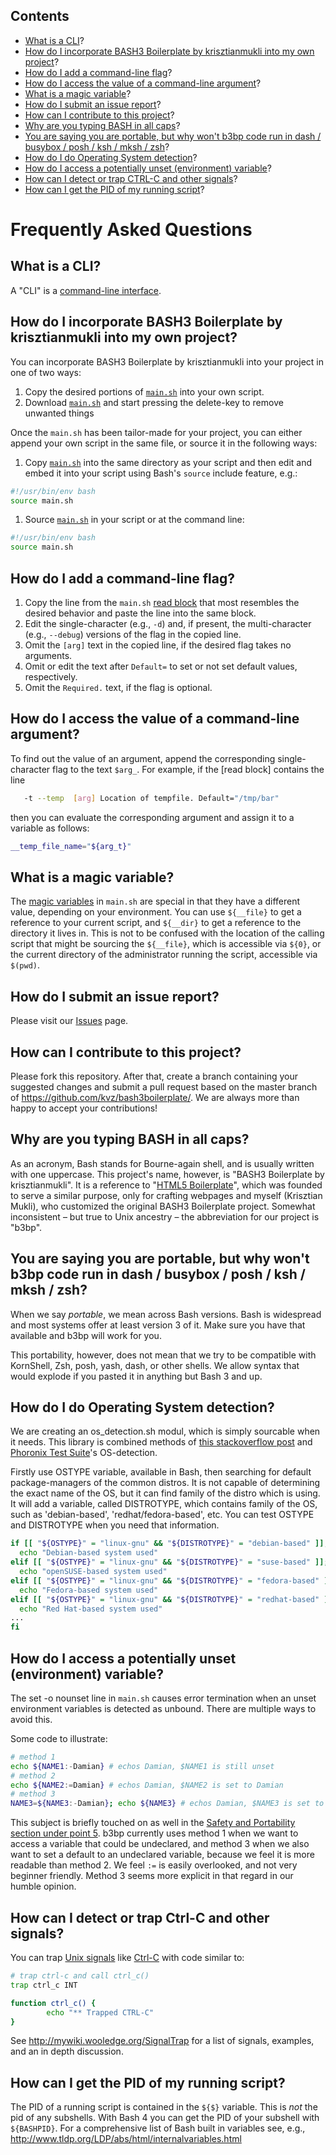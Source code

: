 ## Contents

* [What is a CLI](#what-is-a-cli)?
* [How do I incorporate BASH3 Boilerplate  by krisztianmukli into my own project](#how-do-i-incorporate-bash3-boilerplate-by-krisztianmukli-into-my-own-project)?
* [How do I add a command-line flag](#how-do-i-add-a-command-line-flag)?
* [How do I access the value of a command-line argument](#how-do-i-access-the-value-of-a-command-line-argument)?
* [What is a magic variable](#what-is-a-magic-variable)?
* [How do I submit an issue report](#how-do-i-submit-an-issue-report)?
* [How can I contribute to this project](#how-can-i-contribute-to-this-project)?
* [Why are you typing BASH in all caps](#why-are-you-typing-bash-in-all-caps)?
* [You are saying you are portable, but why won't b3bp code run in dash / busybox / posh / ksh / mksh / zsh](#you-are-saying-you-are-portable-but-why-wont-b3bp-code-run-in-dash--busybox--posh--ksh--mksh--zsh)?
* [How do I do Operating System detection](#how-do-i-do-operating-system-detection)?
* [How do I access a potentially unset (environment) variable](#how-do-i-access-a-potentially-unset-environment-variable)?
* [How can I detect or trap CTRL-C and other signals](#how-can-i-detect-or-trap-ctrl-c-and-other-signals)?
* [How can I get the PID of my running script](how-can-i-get-the-pid-of-my-running-script)?

<!--more-->

# Frequently Asked Questions

## What is a CLI?

A "CLI" is a [command-line interface](https://en.wikipedia.org/wiki/Command-line_interface).

## How do I incorporate BASH3 Boilerplate by krisztianmukli into my own project?

You can incorporate BASH3 Boilerplate by krisztianmukli into your project in one of two ways:

1. Copy the desired portions of [`main.sh`](http://bash3boilerplate.sh/main.sh) into your own script.
1. Download [`main.sh`](http://bash3boilerplate.sh/main.sh) and start pressing the delete-key to remove unwanted things

Once the `main.sh` has been tailor-made for your project, you can either append your own script in the same file, or source it in the following ways:

1. Copy [`main.sh`](http://bash3boilerplate.sh/main.sh) into the same directory as your script and then edit and embed it into your script using Bash's `source` include feature, e.g.:

```bash
#!/usr/bin/env bash
source main.sh
```

1. Source [`main.sh`](http://bash3boilerplate.sh/main.sh) in your script or at the command line:

```bash
#!/usr/bin/env bash
source main.sh
```

## How do I add a command-line flag?

1. Copy the line from the `main.sh` [read block](https://github.com/kvz/bash3boilerplate/blob/v2.1.0/main.sh#L109-L115) that most resembles the desired behavior and paste the line into the same block.
1. Edit the single-character (e.g., `-d`) and, if present, the multi-character (e.g., `--debug`) versions of the flag in the copied line.
1. Omit the `[arg]` text in the copied line, if the desired flag takes no arguments.
1. Omit or edit the text after `Default=` to set or not set default values, respectively.
1. Omit the `Required.` text, if the flag is optional.

## How do I access the value of a command-line argument?

To find out the value of an argument, append the corresponding single-character flag to the text `$arg_`.  For example, if the [read block]
contains the line

```bash
   -t --temp  [arg] Location of tempfile. Default="/tmp/bar"
```

then you can evaluate the corresponding argument and assign it to a variable as follows:

```bash
__temp_file_name="${arg_t}"
```

## What is a magic variable?

The [magic variables](https://github.com/kvz/bash3boilerplate/blob/v2.1.0/main.sh#L26-L28) in `main.sh` are special in that they have a different value, depending on your environment. You can use `${__file}` to get a reference to your current script, and `${__dir}` to get a reference to the directory it lives in. This is not to be confused with the location of the calling script that might be sourcing the `${__file}`, which is accessible via `${0}`, or the current directory of the administrator running the script, accessible via `$(pwd)`.

## How do I submit an issue report?

Please visit our [Issues](https://github.com/krisztianmukli/bash3boilerplate/issues) page.

## How can I contribute to this project?

Please fork this repository.  After that, create a branch containing your suggested changes and submit a pull request based on the master branch
of <https://github.com/kvz/bash3boilerplate/>. We are always more than happy to accept your contributions!

## Why are you typing BASH in all caps?

As an acronym, Bash stands for Bourne-again shell, and is usually written with one uppercase.
This project's name, however, is "BASH3 Boilerplate by krisztianmukli". It is a reference to
"[HTML5 Boilerplate](https://html5boilerplate.com/)", which was founded to serve a similar purpose,
only for crafting webpages and myself (Krisztian Mukli), who customized the 
original BASH3 Boilerplate project.
Somewhat inconsistent – but true to Unix ancestry – the abbreviation for our project is "b3bp".

## You are saying you are portable, but why won't b3bp code run in dash / busybox / posh / ksh / mksh / zsh?

When we say _portable_, we mean across Bash versions. Bash is widespread and most systems
offer at least version 3 of it. Make sure you have that available and b3bp will work for you.

This portability, however, does not mean that we try to be compatible with
KornShell, Zsh, posh, yash, dash, or other shells. We allow syntax that would explode if
you pasted it in anything but Bash 3 and up.

## How do I do Operating System detection?

We are creating an os_detection.sh modul, which is simply sourcable when it needs.
This library is combined methods of [this stackoverflow post](http://stackoverflow.com/a/8597411/151666) and [Phoronix Test Suite](https://github.com/phoronix-test-suite/phoronix-test-suite/blob/master/phoronix-test-suite)'s OS-detection. 

Firstly use OSTYPE variable, available in Bash, then searching for default 
package-managers of the common distros. It is not capable of determining the exact
name of the OS, but it can find family of the distro which is using. 
It will add a variable, called DISTROTYPE, which contains family of the OS, such as
'debian-based', 'redhat/fedora-based', etc. You can test OSTYPE and DISTROTYPE
when you need that information.

```bash
if [[ "${OSTYPE}" = "linux-gnu" && "${DISTROTYPE}" = "debian-based" ]]; then
  echo "Debian-based system used"
elif [[ "${OSTYPE}" = "linux-gnu" && "${DISTROTYPE}" = "suse-based" ]]; then
  echo "openSUSE-based system used"
elif [[ "${OSTYPE}" = "linux-gnu" && "${DISTROTYPE}" = "fedora-based" ]]; then
  echo "Fedora-based system used"
elif [[ "${OSTYPE}" = "linux-gnu" && "${DISTROTYPE}" = "redhat-based" ]]; then
  echo "Red Hat-based system used"
...
fi
```

## How do I access a potentially unset (environment) variable?

The set -o nounset line in `main.sh` causes error termination when an unset environment variables is detected as unbound. There are multiple ways to avoid this.

Some code to illustrate:

```bash
# method 1
echo ${NAME1:-Damian} # echos Damian, $NAME1 is still unset
# method 2
echo ${NAME2:=Damian} # echos Damian, $NAME2 is set to Damian
# method 3
NAME3=${NAME3:-Damian}; echo ${NAME3} # echos Damian, $NAME3 is set to Damian
```

This subject is briefly touched on as well in the [Safety and Portability section under point 5](README.md#safety-and-portability). b3bp currently uses method 1 when we want to access a variable that could be undeclared, and method 3 when we also want to set a default to an undeclared variable, because we feel it is more readable than method 2. We feel `:=` is easily overlooked, and not very beginner friendly. Method 3 seems more explicit in that regard in our humble opinion.

## How can I detect or trap Ctrl-C and other signals?

You can trap [Unix signals](https://en.wikipedia.org/wiki/Unix_signal) like [Ctrl-C](https://en.wikipedia.org/wiki/Control-C) with code similar to:

```bash
# trap ctrl-c and call ctrl_c()
trap ctrl_c INT

function ctrl_c() {
        echo "** Trapped CTRL-C"
}
```

See http://mywiki.wooledge.org/SignalTrap for a list of signals, examples, and an in depth discussion.

## How can I get the PID of my running script?

The PID of a running script is contained in the `${$}` variable. This is *not* the pid of any subshells. With Bash 4 you can get the PID of your subshell with `${BASHPID}`. For a comprehensive list of Bash built in variables see, e.g., http://www.tldp.org/LDP/abs/html/internalvariables.html
